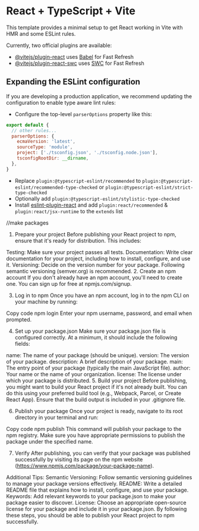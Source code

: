 # React + TypeScript + Vite

This template provides a minimal setup to get React working in Vite with HMR and some ESLint rules.

Currently, two official plugins are available:

- [@vitejs/plugin-react](https://github.com/vitejs/vite-plugin-react/blob/main/packages/plugin-react/README.md) uses [Babel](https://babeljs.io/) for Fast Refresh
- [@vitejs/plugin-react-swc](https://github.com/vitejs/vite-plugin-react-swc) uses [SWC](https://swc.rs/) for Fast Refresh

## Expanding the ESLint configuration

If you are developing a production application, we recommend updating the configuration to enable type aware lint rules:

- Configure the top-level `parserOptions` property like this:

```js
export default {
  // other rules...
  parserOptions: {
    ecmaVersion: 'latest',
    sourceType: 'module',
    project: ['./tsconfig.json', './tsconfig.node.json'],
    tsconfigRootDir: __dirname,
  },
}
```

- Replace `plugin:@typescript-eslint/recommended` to `plugin:@typescript-eslint/recommended-type-checked` or `plugin:@typescript-eslint/strict-type-checked`
- Optionally add `plugin:@typescript-eslint/stylistic-type-checked`
- Install [eslint-plugin-react](https://github.com/jsx-eslint/eslint-plugin-react) and add `plugin:react/recommended` & `plugin:react/jsx-runtime` to the `extends` list

//make packages

1. Prepare your project
   Before publishing your React project to npm, ensure that it's ready for distribution. This includes:

Testing: Make sure your project passes all tests.
Documentation: Write clear documentation for your project, including how to install, configure, and use it.
Versioning: Decide on the version number for your package. Following semantic versioning (semver.org) is recommended. 2. Create an npm account
If you don't already have an npm account, you'll need to create one. You can sign up for free at npmjs.com/signup.

3. Log in to npm
   Once you have an npm account, log in to the npm CLI on your machine by running:

Copy code
npm login
Enter your npm username, password, and email when prompted.

4. Set up your package.json
   Make sure your package.json file is configured correctly. At a minimum, it should include the following fields:

name: The name of your package (should be unique).
version: The version of your package.
description: A brief description of your package.
main: The entry point of your package (typically the main JavaScript file).
author: Your name or the name of your organization.
license: The license under which your package is distributed. 5. Build your project
Before publishing, you might want to build your React project if it's not already built. You can do this using your preferred build tool (e.g., Webpack, Parcel, or Create React App). Ensure that the build output is included in your .gitignore file.

6. Publish your package
   Once your project is ready, navigate to its root directory in your terminal and run:

Copy code
npm publish
This command will publish your package to the npm registry. Make sure you have appropriate permissions to publish the package under the specified name.

7. Verify
   After publishing, you can verify that your package was published successfully by visiting its page on the npm website (https://www.npmjs.com/package/your-package-name).

Additional Tips:
Semantic Versioning: Follow semantic versioning guidelines to manage your package versions effectively.
README: Write a detailed README file that explains how to install, configure, and use your package.
Keywords: Add relevant keywords to your package.json to make your package easier to discover.
License: Choose an appropriate open-source license for your package and include it in your package.json.
By following these steps, you should be able to publish your React project to npm successfully.
